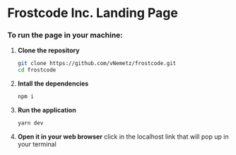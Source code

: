 # Frostcode Inc. Landing Page

### To run the page in your machine:
1. **Clone the repository**  
   ```sh
   git clone https://github.com/vNemetz/frostcode.git
   cd frostcode
   ```
2. **Intall the dependencies**
   ```sh
   npm i
   ```
3. **Run the application**
   ```sh
   yarn dev
   ```
4. **Open it in your web browser**
   click in the localhost link that will pop up in your terminal
